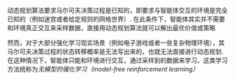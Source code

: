 动态规划算法要求马尔可夫决策过程是已知的，即要求与智能体交互的环境是完全已知的（例如迷宫或者给定规则的网格世界）. 在此条件下，智能体其实并不需要和环境真正交互来采样数据，直接用动态规划算法就可以解出最优价值或策略

然而，对于大部分强化学习现实场景（例如电子游戏或者一些复杂物理环境），其马尔可夫决策过程的状态转移概率是无法写出来的，也就无法直接进行动态规划. 在这种情况下，智能体只能和环境进行交互，通过采样到的数据来学习，这类学习方法统称为*无模型的强化学习（model-free reinforcement learning）*



